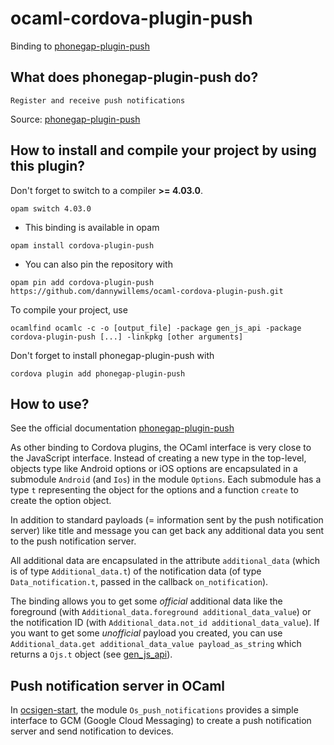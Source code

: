 # ocaml-cordova-plugin-push

Binding to
[phonegap-plugin-push](https://github.com/phonegap/phonegap-plugin-push)

## What does phonegap-plugin-push do?

```
Register and receive push notifications
```

Source: [phonegap-plugin-push](https://github.com/phonegap/phonegap-plugin-push)

## How to install and compile your project by using this plugin?

Don't forget to switch to a compiler **>= 4.03.0**.
```Shell
opam switch 4.03.0
```

* This binding is available in opam
```Shell
opam install cordova-plugin-push
```

* You can also pin the repository with
```Shell
opam pin add cordova-plugin-push https://github.com/dannywillems/ocaml-cordova-plugin-push.git
```

To compile your project, use
```Shell
ocamlfind ocamlc -c -o [output_file] -package gen_js_api -package cordova-plugin-push [...] -linkpkg [other arguments]
```

Don't forget to install phonegap-plugin-push with
```Shell
cordova plugin add phonegap-plugin-push
```

## How to use?

See the official documentation
[phonegap-plugin-push](https://github.com/phonegap/phonegap-plugin-push)

As other binding to Cordova plugins, the OCaml interface is very close to the
JavaScript interface. Instead of creating a new type in the top-level, objects
type like Android options or iOS options are encapsulated in a submodule
`Android` (and `Ios`) in the module `Options`. Each submodule has a type `t`
representing the object for the options and a function `create` to create the
option object.

In addition to standard payloads (= information sent by the push notification
server) like title and message you can get back any additional data you sent to
the push notification server.

All additional data are encapsulated in the attribute `additional_data` (which
is of type `Additional_data.t`) of the notification data (of type
`Data_notification.t`, passed in the callback
`on_notification`).

The binding allows you to get some *official* additional data like the foreground
(with `Additional_data.foreground additional_data_value`) or the notification ID
(with `Additional_data.not_id additional_data_value`). If you want to get some
*unofficial* payload you created, you can use `Additional_data.get
additional_data_value payload_as_string` which returns a `Ojs.t` object (see
[gen_js_api](https://github.com/lexifi/gen_js_api)).


## Push notification server in OCaml

In [ocsigen-start](https://github.com/ocsigen/ocsigen-start), the module
`Os_push_notifications` provides a simple interface to GCM (Google Cloud
Messaging) to create a push notification server and send notification to
devices.
